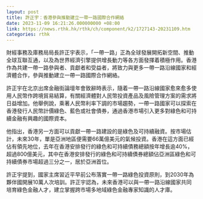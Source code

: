 ```yaml
---
layout: post
title: 許正宇：香港參與推動建立一帶一路國際合作網絡
date: 2023-11-09 16:21:26.000000000 +08:00
link: https://news.rthk.hk/rthk/ch/component/k2/1727143-20231109.htm
categories: rthk
---
```


財經事務及庫務局局長許正宇表示，「一帶一路」正為全球發展開拓新空間、推動全球互聯互通，以及為世界經濟引擎提供增長動力等各方面發揮着積極作用。香港作為共建一帶一路參與者、貢獻者和受益者，將致力與更多一帶一路沿線國家和經濟體合作，參與推動建立一帶一路國際合作網絡。

許正宇在北京出席金融街論壇年會致辭時表示，隨着一帶一路沿線國家愈來愈多使用人民幣作跨境貿易結算，有關經濟體對人民幣投資產品及風險管理方案的需求將日益增加。他舉例說，乘著人民幣利率下調的市場趨勢，一帶一路國家可以探索在香港發行人民幣計價綠色、藍色或社會債券，通過香港市場引入更多對綠色和可持續金融有興趣的國際資本。

他指出，香港另一方面可以貢獻一帶一路建設的是綠色及可持續融資。按市場估計，未來30年，單是亞洲地區便需要66萬億美元的氣候投資。香港在這方面已經佔有領先地位，去年在香港安排發行的綠色和可持續債務總額按年增長逾40%，超過800億美元，其中在香港安排發行的綠色和可持續債券總額佔亞洲區綠色和可持續債券市場超過三分之一，居於亞洲首位。

許正宇提到，國家主席習近平早前公布落實一帶一路綠色投資原則，到2030年為夥伴國開展10萬人次培訓。許正宇認為，未來香港可以與一帶一路沿線國家共同培育綠色金融人才，建立掌握跨市場多地域綠色金融專家知識的人才庫。
